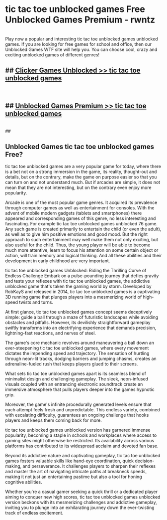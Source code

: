 # tic tac toe unblocked games  Free Unblocked Games Premium - rwntz <br>
<br>
Play now a popular and interesting tic tac toe unblocked games unblocked games. If you are looking for free games for school and office, then our Unblocked Games WTF site will help you. You can choose cool, crazy and exciting unblocked games of different genres!


## ##  [Clicker Games Unblocked >> tic tac toe unblocked games](http://freeplayer.one?title=tic_tac_toe_unblocked_games&ref=UGames)
  <br>

##  ## [Unblocked Games Premium >> tic tac toe unblocked games](http://freeplayer.one?title=tic_tac_toe_unblocked_games&ref=UGames)
  <br>
  ##



## Unblocked Games tic tac toe unblocked games Free?

tic tac toe unblocked games are a very popular game for today, where there is a bet not on a strong immersion in the game, its reality, thought-out and details, but on the contrary, make the game on purpose easier so that you can turn on and not understand much. But if arcades are simple, it does not mean that they are not interesting, but on the contrary even enjoy more popularity.

Arcade is one of the most popular game genres. It acquired its prevalence through computer games as well as entertainment for consoles. With the advent of mobile modern gadgets (tablets and smartphones) there appeared and corresponding games of this genre, no less interesting and fascinating. For example tic tac toe unblocked games unblocked 76 game. Any such game is created primarily to entertain the child (or even the adult), as well as to give him positive emotions and good mood. But the right approach to such entertainment may well make them not only exciting, but also useful for the child. Thus, the young player will be able to become much more attentive, learn to focus his attention on some certain object or action, will train memory and logical thinking. And all these abilities and their development in early childhood are very important.

tic tac toe unblocked games Unblocked: Riding the Thrilling Curve of Endless Challenge
Embark on a pulse-pounding journey that defies gravity and tests your reflexes with tic tac toe unblocked games, the addictive unblocked game that's taken the gaming world by storm. Developed by RobKayS and released in 2014, tic tac toe unblocked games is a captivating 3D running game that plunges players into a mesmerizing world of high-speed twists and turns.

At first glance, tic tac toe unblocked games concept seems deceptively simple: guide a ball through a maze of futuristic landscapes while avoiding obstacles and pitfalls. However, its devilishly straightforward gameplay swiftly transforms into an electrifying experience that demands precision, lightning-fast reactions, and nerves of steel.

The game's core mechanic revolves around maneuvering a ball down an ever-steepening tic tac toe unblocked games, where every movement dictates the impending speed and trajectory. The sensation of hurtling through neon-lit tracks, dodging barriers and jumping chasms, creates an adrenaline-fueled rush that keeps players glued to their screens.

What sets tic tac toe unblocked games apart is its seamless blend of minimalist design and challenging gameplay. The sleek, neon-infused visuals coupled with an entrancing electronic soundtrack create an immersive atmosphere that pulls players deeper into the games hypnotic grip.

Moreover, the game's infinite procedurally generated levels ensure that each attempt feels fresh and unpredictable. This endless variety, combined with escalating difficulty, guarantees an ongoing challenge that hooks players and keeps them coming back for more.

tic tac toe unblocked games unblocked version has garnered immense popularity, becoming a staple in schools and workplaces where access to gaming sites might otherwise be restricted. Its availability across various platforms has contributed to its widespread acclaim and devoted fan base.

Beyond its addictive nature and captivating gameplay, tic tac toe unblocked games fosters valuable skills like hand-eye coordination, quick decision-making, and perseverance. It challenges players to sharpen their reflexes and master the art of navigating intricate paths at breakneck speeds, making it not just an entertaining pastime but also a tool for honing cognitive abilities.

Whether you're a casual gamer seeking a quick thrill or a dedicated player aiming to conquer new high scores, tic tac toe unblocked games unblocked version beckons with its mesmerizing challenges and addictive gameplay, inviting you to plunge into an exhilarating journey down the ever-twisting track of endless excitement.